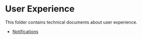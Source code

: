 # User Experience

This folder contains technical documents about user experience.

- [Notifications](#notifications)